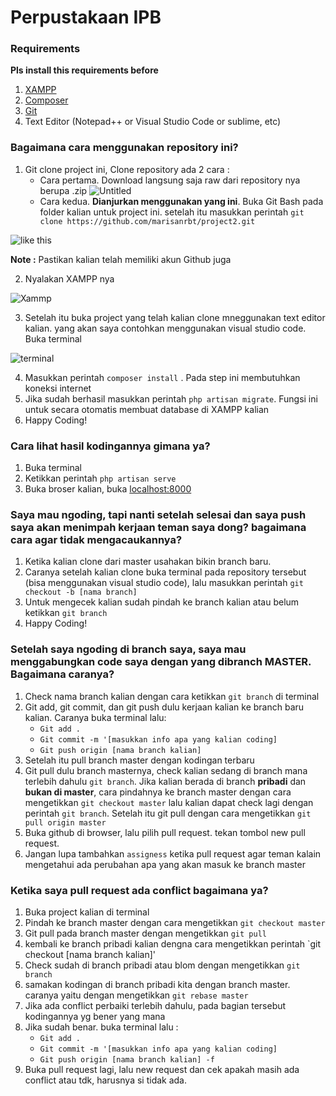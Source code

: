 # Perpustakaan IPB

### Requirements
**Pls install this requirements before**

1. [XAMPP](https://www.apachefriends.org/index.html)
2. [Composer](https://getcomposer.org/Composer-Setup.exe)
3. [Git](https://git-scm.com/)
4. Text Editor (Notepad++ or Visual Studio Code or sublime, etc)

### Bagaimana cara menggunakan repository ini?

1. Git clone project ini, Clone repository ada 2 cara :
   - Cara pertama. Download langsung saja raw dari repository nya berupa .zip
![Untitled](https://user-images.githubusercontent.com/34140863/83843800-f5f50b00-a72f-11ea-83ba-05c18bd8115f.png)
   - Cara kedua. **Dianjurkan menggunakan yang ini**. Buka Git Bash pada folder kalian untuk project ini. setelah itu masukkan perintah `git clone https://github.com/marisanrbt/project2.git`
   
![like this](https://user-images.githubusercontent.com/34140863/83843423-21c3c100-a72f-11ea-8273-e78bb1562e7c.png)
   
   **Note :** Pastikan kalian telah memiliki akun Github juga
 
2. Nyalakan XAMPP nya 

![Xammp](https://user-images.githubusercontent.com/34140863/83844414-24271a80-a731-11ea-8439-f936ddd143e6.png)

3. Setelah itu buka project yang telah kalian clone mneggunakan text editor kalian. yang akan saya contohkan menggunakan visual studio code. Buka terminal

![terminal](https://user-images.githubusercontent.com/34140863/83844351-05288880-a731-11ea-9253-89c6632b28b4.png)

4. Masukkan perintah `composer install` . Pada step ini membutuhkan koneksi internet
5. Jika sudah berhasil masukkan perintah `php artisan migrate`. Fungsi ini untuk secara otomatis membuat database di XAMPP kalian
6. Happy Coding!

### Cara lihat hasil kodingannya gimana ya?
1. Buka terminal
2. Ketikkan perintah `php artisan serve`
3. Buka broser kalian, buka [localhost:8000](http://localhost:8000/)

### Saya mau ngoding, tapi nanti setelah selesai dan saya push saya akan menimpah kerjaan teman saya dong? bagaimana cara agar tidak mengacaukannya?

1. Ketika kalian clone dari master usahakan bikin branch baru.
2. Caranya setelah kalian clone buka terminal pada repository tersebut (bisa menggunakan visual studio code), lalu masukkan perintah `git checkout -b [nama branch]` 
3. Untuk mengecek kalian sudah pindah ke branch kalian atau belum ketikkan `git branch`
4. Happy Coding!

### Setelah saya ngoding di branch saya, saya mau menggabungkan code saya dengan yang dibranch MASTER. Bagaimana caranya?
1. Check nama branch kalian dengan cara ketikkan `git branch` di terminal
1. Git add, git commit, dan git push dulu kerjaan kalian ke branch baru kalian. Caranya buka terminal lalu:
   * `Git add . ` 
   * `Git commit -m '[masukkan info apa yang kalian coding]`
   * `Git push origin [nama branch kalian]`
1. Setelah itu pull branch master dengan kodingan terbaru
1. Git pull dulu branch masternya, check kalian sedang di branch mana terlebih dahulu `git branch`. Jika kalian berada di branch **pribadi** dan **bukan di master**, cara pindahnya ke branch master dengan cara mengetikkan `git checkout master` lalu kalian dapat check lagi dengan perintah `git branch`. Setelah itu git pull dengan cara mengetikkan `git pull origin master` 
1. Buka github di browser, lalu pilih pull request. tekan tombol new pull request.
1. Jangan lupa tambahkan `assigness` ketika pull request agar teman kalain mengetahui ada perubahan apa yang akan masuk ke branch master

### Ketika saya pull request ada conflict bagaimana ya?
1. Buka project kalian di terminal
2. Pindah ke branch master dengan cara mengetikkan `git checkout master` 
3. Git pull pada branch master dengan mengetikkan `git pull`
4. kembali ke branch pribadi kalian dengna cara mengetikkan perintah `git checkout [nama branch kalian]'
5. Check sudah di branch pribadi atau blom dengan mengetikkan `git branch`
6. samakan kodingan di branch pribadi kita dengan branch master. caranya yaitu dengan mengetikkan `git rebase master`
7. Jika ada conflict perbaiki terlebih dahulu, pada bagian tersebut kodingannya yg bener yang mana
8. Jika sudah benar. buka terminal lalu :
   * `Git add . ` 
   * `Git commit -m '[masukkan info apa yang kalian coding]`
   * `Git push origin [nama branch kalian] -f`
9. Buka pull request lagi, lalu new request dan cek apakah masih ada conflict atau tdk, harusnya si tidak ada.
